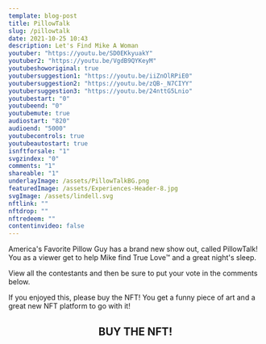 ```yaml
---
template: blog-post
title: PillowTalk
slug: /pillowtalk
date: 2021-10-25 10:43
description: Let's Find Mike A Woman
youtuber: "https://youtu.be/SD0EKkyuakY"
youtuber2: "https://youtu.be/VgdB9QYKeyM"
youtubeshoworiginal: true
youtubersuggestion1: "https://youtu.be/iiZnOlRPiE0"
youtubersuggestion2: "https://youtu.be/zQB-_N7CIYY"
youtubersuggestion3: "https://youtu.be/24nttG5Lnio"
youtubestart: "0"
youtubeend: "0"
youtubemute: true
audiostart: "820"
audioend: "5000"
youtubecontrols: true
youtubeautostart: true
isnftforsale: "1"
svgzindex: "0"
comments: "1"
shareable: "1"
underlayImage: /assets/PillowTalkBG.png
featuredImage: /assets/Experiences-Header-8.jpg
svgImage: /assets/lindell.svg
nftlink: ""
nftdrop: ""
nftredeem: ""
contentinvideo: false
---
```

America's Favorite Pillow Guy has a brand new show out, called PillowTalk! You as a viewer get to help Mike find True Love™ and a great night's sleep. 

View all the contestants and then be sure to put your vote in the comments below. 

If you enjoyed this, please buy the NFT! You get a funny piece of art and a great new NFT platform to go with it!






<h2 class="neonText" style="text-align: center;">BUY THE NFT!</h2>
<nft-card style="border:none;border-radius:12px" contractAddress="0x495f947276749ce646f68ac8c248420045cb7b5e" tokenId="14583650834310525071617320783641503123203461641321595508191183191728178855937"> </nft-card>

<!-- XjuLZwlDxh8 -->